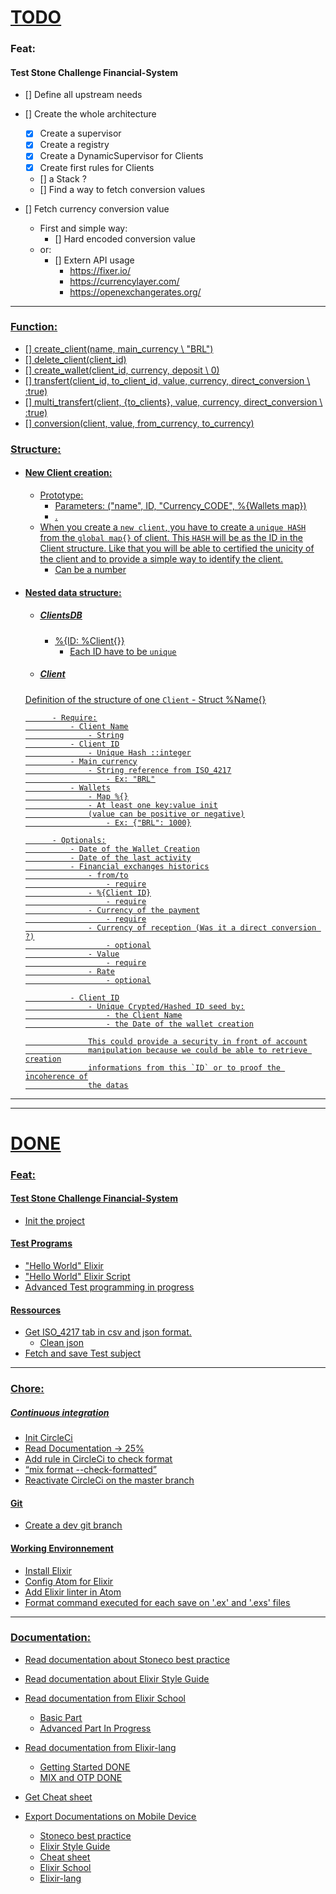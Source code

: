 # <u>__TODO__</u>

### Feat:
#### Test Stone Challenge Financial-System
- [] Define all upstream needs

- [] Create the whole architecture
	- [x] Create a supervisor
	- [x] Create a registry
	- [x] Create a DynamicSupervisor for Clients
	- [x] Create first rules for Clients
	- [] a Stack ?
	- [] Find a way to fetch conversion values

- [] Fetch currency conversion value
	- First and simple way:
		- [] Hard encoded conversion value
	- or:
		- [] Extern API usage
			- https://fixer.io/
			- https://currencylayer.com/
			- https://openexchangerates.org/
---

### <u>Function:
- [] create_client(name, main_currency \\ "BRL")
- [] delete_client(client_id)
- [] create_wallet(client_id, currency, deposit \\ 0)
- [] transfert(client_id, to_client_id, value, currency, direct_conversion \\ :true)
- [] multi_transfert(client, {to_clients}, value, currency, direct_conversion \\ :true)
- [] conversion(client, value, from_currency, to_currency)


### <u>Structure:

- #### New Client creation:
	- Prototype:
		- Parameters: ("name", ID, "Currency_CODE", %{Wallets map})
		- .
	- When you create a `new client`, you have to create a `unique HASH` from
	the `global map{}` of client.
		This `HASH` will be as the ID in the Client structure.
		Like that you will be able to certified the unicity of the client and
		to provide a simple way to identify the client.
		- Can be a number

- #### Nested data structure:
	- ##### <u>ClientsDB
		- %{ID: %Client{}}
			- Each ID have to be `unique`

	- ##### <u>Client
	Definition of the structure of one `Client`
		- Struct %Name{}

			- Require:
				- Client Name
					- String
				- Client ID
					- Unique Hash ::integer
				- Main_currency
					- String reference from ISO_4217
						- Ex: "BRL"
				- Wallets
					- Map %{}
					- At least one key:value init
					(value can be positive or negative)
						- Ex: {"BRL": 1000}

			- Optionals:
				- Date of the Wallet Creation
				- Date of the last activity
				- Financial exchanges historics
					- from/to
						- require
					- %{Client ID}
						- require
					- Currency of the payment
						- require
					- Currency of reception (Was it a direct conversion ?)
						- optional
					- Value
						- require
					- Rate
						- optional

				- Client ID
					- Unique Crypted/Hashed ID seed by:
						- the Client Name
						- the Date of the wallet creation

					This could provide a security in front of account
					manipulation because we could be able to retrieve creation
					informations from this `ID` or to proof the incoherence of
					the datas

---
---
# <u>__DONE__</u>

### <u>Feat:

#### Test Stone Challenge Financial-System
- Init the project

#### Test Programs
- "Hello World" Elixir
- "Hello World" Elixir Script
- Advanced Test programming in progress

#### Ressources
- Get ISO_4217 tab in csv and json format.
	- Clean json
- Fetch and save Test subject

---
### <u>Chore:
##### Continuous integration
- Init CircleCi
- Read Documentation -> 25%
- Add rule in CircleCi to check format
- [“mix format --check-formatted”](https://hexdocs.pm/mix/Mix.Tasks.Format.html)
- Reactivate CircleCi on the master branch

#### Git
- Create a dev git branch

#### Working Environnement
- Install Elixir
- Config Atom for Elixir
- Add Elixir linter in Atom
- Format command executed for each save on '.ex' and '.exs' files

---
### <u>Documentation:
- Read documentation about Stoneco best practice
- Read documentation about Elixir Style Guide
- Read documentation from [Elixir School](https://elixirschool.com/en/)
	- Basic Part
	- Advanced Part In Progress
- Read documentation from [Elixir-lang](https://elixir-lang.org/)
	- Getting Started DONE
	- MIX and OTP DONE

- Get Cheat sheet
- Export Documentations on Mobile Device
	- Stoneco best practice
	- Elixir Style Guide
	- Cheat sheet
	- Elixir School
	- Elixir-lang
